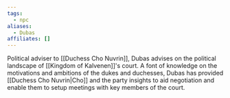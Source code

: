 ```yaml
---
tags:
  - npc
aliases:
  - Dubas
affiliates: []
---
```

Political adviser to [[Duchess Cho Nuvrin]], Dubas advises on the political landscape of [[Kingdom of Kalvenen]]'s court. A font of knowledge on the motivations and ambitions of the dukes and duchesses, Dubas has provided [[Duchess Cho Nuvrin|Cho]] and the party insights to aid negotiation and enable them to setup meetings with key members of the court.